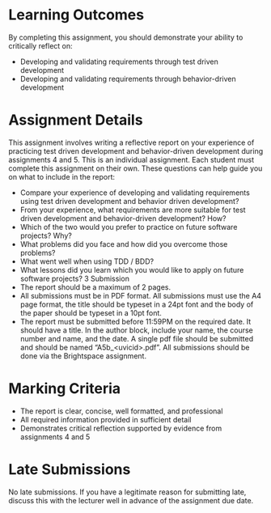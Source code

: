 # Learning Outcomes
By completing this assignment, you should demonstrate your ability to critically reflect on:
* Developing and validating requirements through test driven development
* Developing and validating requirements through behavior-driven development

# Assignment Details
This assignment involves writing a reflective report on your experience of practicing test driven development and behavior-driven development during assignments 4 and 5. This is an individual assignment. Each student must complete this assignment on their own. These questions can help guide you on what to include in the report:

* Compare your experience of developing and validating requirements using test driven development and behavior driven development?
* From your experience, what requirements are more suitable for test driven development and behavior-driven development? How?
* Which of the two would you prefer to practice on future software projects? Why?
* What problems did you face and how did you overcome those problems?
* What went well when using TDD / BDD?
* What lessons did you learn which you would like to apply on future software projects?
3 Submission
* The report should be a maximum of 2 pages.
* All submissions must be in PDF format. All submissions must use the A4 page format, the
title should be typeset in a 24pt font and the body of the paper should be typeset in a 10pt
font.
* The report must be submitted before 11:59PM on the required date. It should have a title.
In the author block, include your name, the course number and name, and the date. A single pdf file should be submitted and should be named “A5b_\<uvicid\>.pdf”. All submissions should be done via the Brightspace assignment.

# Marking Criteria
* The report is clear, concise, well formatted, and professional
* All required information provided in sufficient detail
* Demonstrates critical reflection supported by evidence from assignments 4 and 5

# Late Submissions
No late submissions. 
If you have a legitimate reason for submitting late, discuss this with the lecturer well in advance of the assignment due date.